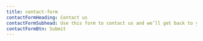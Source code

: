 ```yaml
---
title: contact-form
contactFormHeading: Contact us
contactFormSubhead: Use this form to contact us and we’ll get back to you ASAP!
contactFormBtn: Submit
---
```

